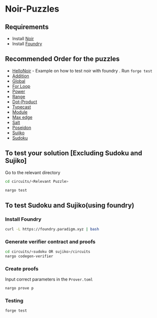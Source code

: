 # Noir-Puzzles

## Requirements
- Install [Noir](https://noir-lang.org/getting_started/nargo_installation)
- Install [Foundry](https://book.getfoundry.sh/getting-started/installation)

## Recommended Order for the puzzles
- [HelloNoir](https://github.com/RareSkills/noir-puzzles/tree/main/circuits/HelloNoir) - Example on how to test noir with foundry . Run `forge test`
- [Addition](https://github.com/RareSkills/noir-puzzles/tree/readme/circuits/Addition)
- [Global](https://github.com/RareSkills/noir-puzzles/tree/readme/circuits/Global)
- [For Loop](https://github.com/RareSkills/noir-puzzles/tree/readme/circuits/ForLoop)
- [Power](https://github.com/RareSkills/noir-puzzles/tree/readme/circuits/Power)
- [Range](https://github.com/RareSkills/noir-puzzles/tree/readme/circuits/Range)
- [Dot-Product](https://github.com/RareSkills/noir-puzzles/tree/readme/circuits/Dot-Product)
- [Typecast](https://github.com/RareSkills/noir-puzzles/tree/readme/circuits/Typecast)
- [Module](https://github.com/RareSkills/noir-puzzles/tree/readme/circuits/Module)
- [Max edge](https://github.com/RareSkills/noir-puzzles/tree/readme/circuits/Max-Edge)
- [Salt](https://github.com/RareSkills/noir-puzzles/tree/readme/circuits/Salt)
- [Poseidon](https://github.com/RareSkills/noir-puzzles/tree/readme/circuits/Poseidon)
- [Sujiko](https://github.com/RareSkills/noir-puzzles/tree/readme/circuits/sujiko)
- [Sudoku](https://github.com/RareSkills/noir-puzzles/tree/readme/circuits/sudoku)


## To test your solution [Excluding Sudoku and Sujiko]

Go to the relevant directory 

```bash
cd circuits/<Relevant Puzzle>
```

```bash
nargo test
```


## To test Sudoku and Sujiko(using foundry)

### Install Foundry 

```bash
curl -L https://foundry.paradigm.xyz | bash
```

### Generate verifier contract and proofs 

```bash
cd circuits/<sudoku OR sujiko>/circuits
nargo codegen-verifier
```

### Create proofs

Input correct parameters in the `Prover.toml`

```bash
nargo prove p 
```

### Testing

```bash
forge test 
```

